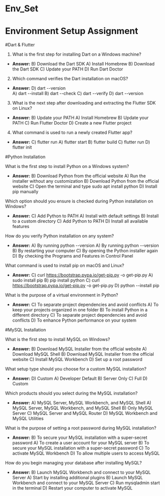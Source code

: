 # Env_Set

# Environment Setup Assignment

#Dart & Flutter

1. What is the first step for installing Dart on a Windows machine?
  - **Answer:** B) Download the Dart SDK
A) Install Homebrew
B) Download the Dart SDK
C) Update your PATH
D) Run Dart Doctor


2. Which command verifies the Dart installation on macOS?
  - **Answer:** D) dart --version   
A) dart --install
B) dart --check
C) dart --verify
D) dart --version


3. What is the next step after downloading and extracting the Flutter SDK on Linux?
  - **Answer:** B) Update your PATH
A) Install Homebrew
B) Update your PATH
C) Run Flutter Doctor
D) Create a new Flutter project


4. What command is used to run a newly created Flutter app?
  - **Answer:** C) flutter run
A) flutter start
B) flutter build
C) flutter run
D) flutter init


#Python Installation

What is the first step to install Python on a Windows system?
  - **Answer:** B) Download Python from the official website
A) Run the installer without any customization
B) Download Python from the official website
C) Open the terminal and type sudo apt install python
D) Install pip manually

Which option should you ensure is checked during Python installation on Windows?
 - **Answer:** C) Add Python to PATH
A) Install with default settings
B) Install to a custom directory
C) Add Python to PATH
D) Install all available features

How do you verify Python installation on any system?
  - **Answer:** A) By running python --version
A) By running python --version
B) By restarting your computer
C) By opening the Python installer again
D) By checking the Programs and Features in Control Panel

What command is used to install pip on macOS and Linux?
  - **Answer:** C) curl https://bootstrap.pypa.io/get-pip.py -o get-pip.py
A) sudo install pip
B) pip install python
C) curl https://bootstrap.pypa.io/get-pip.py -o get-pip.py
D) python --install pip

What is the purpose of a virtual environment in Python?
  - **Answer:** C) To separate project dependencies and avoid conflicts
A) To keep your projects organized in one folder
B) To install Python in a different directory
C) To separate project dependencies and avoid conflicts
D) To enhance Python performance on your system

#MySQL Installation

What is the first step to install MySQL on Windows?
  - **Answer:** B) Download MySQL Installer from the official website
A) Download MySQL Shell
B) Download MySQL Installer from the official website
C) Install MySQL Workbench
D) Set up a root password

What setup type should you choose for a custom MySQL installation?
  - **Answer:** D) Custom
A) Developer Default
B) Server Only
C) Full
D) Custom

Which products should you select during the MySQL installation?
  - **Answer:** A) MySQL Server, MySQL Workbench, and MySQL Shell
A) MySQL Server, MySQL Workbench, and MySQL Shell
B) Only MySQL Server
C) MySQL Server and MySQL Router
D) MySQL Workbench and MySQL Utilities

What is the purpose of setting a root password during MySQL installation?
  - **Answer:** B) To secure your MySQL installation with a super-secret password
A) To create a user account for your MySQL server
B) To secure your MySQL installation with a super-secret password
C) To activate MySQL Workbench
D) To allow multiple users to access MySQL

How do you begin managing your database after installing MySQL?
   - **Answer:** B) Launch MySQL Workbench and connect to your MySQL Server
A) Start by installing additional plugins
B) Launch MySQL Workbench and connect to your MySQL Server
C) Run mysqladmin start in the terminal
D) Restart your computer to activate MySQL
